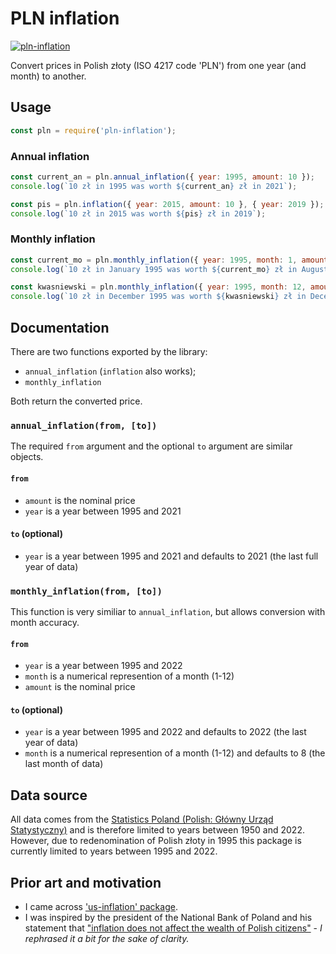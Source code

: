# PLN inflation
[![pln-inflation](https://snyk.io/advisor/npm-package/pln-inflation/badge.svg)](https://snyk.io/advisor/npm-package/pln-inflation)

Convert prices in Polish złoty (ISO 4217 code 'PLN') from one year (and month) to another.


## Usage
```js
const pln = require('pln-inflation');
```
### Annual inflation
```js
const current_an = pln.annual_inflation({ year: 1995, amount: 10 });
console.log(`10 zł in 1995 was worth ${current_an} zł in 2021`);

const pis = pln.inflation({ year: 2015, amount: 10 }, { year: 2019 }); // for now for backward compatibility 'inflation()' also works
console.log(`10 zł in 2015 was worth ${pis} zł in 2019`);
```
### Monthly inflation
```js
const current_mo = pln.monthly_inflation({ year: 1995, month: 1, amount: 10 }); 
console.log(`10 zł in January 1995 was worth ${current_mo} zł in August 2022`);

const kwasniewski = pln.monthly_inflation({ year: 1995, month: 12, amount: 10 }, { year: 2005, month: 12});
console.log(`10 zł in December 1995 was worth ${kwasniewski} zł in December 2005`);
```

## Documentation

There are two functions exported by the library:
- `annual_inflation` (`inflation` also works);
- `monthly_inflation`

Both return the converted price.

### `annual_inflation(from, [to])`

The required `from` argument and the optional `to` argument are similar objects.

#### `from`

- `amount` is the nominal price
- `year` is a year between 1995 and 2021

#### `to` (optional)

- `year` is a year between 1995 and 2021 and defaults to 2021 (the last full year of data)

### `monthly_inflation(from, [to])`

This function is very similiar to `annual_inflation`, but allows conversion with month accuracy.

#### `from`

- `year` is a year between 1995 and 2022
- `month` is a numerical represention of a month (1-12)
- `amount` is the nominal price

#### `to` (optional)

- `year` is a year between 1995 and 2022 and defaults to 2022 (the last year of data)
- `month` is a numerical represention of a month (1-12) and defaults to 8 (the last month of data)

## Data source

All data comes from the [Statistics Poland (Polish: Główny Urząd Statystyczny)](https://stat.gov.pl/obszary-tematyczne/ceny-handel/wskazniki-cen/wskazniki-cen-towarow-i-uslug-konsumpcyjnych-pot-inflacja-/) and is therefore limited to years between 1950 and 2022. However, due to redenomination of Polish złoty in 1995 this package is currently limited to years between 1995 and 2022.

## Prior art and motivation

- I came across ['us-inflation' package](https://www.npmjs.com/package/us-inflation).
- I was inspired by the president of the National Bank of Poland and his statement that ["inflation does not affect the wealth of Polish citizens"](https://youtu.be/njqEBOntE9I) - _I rephrased it a bit for the sake of clarity._